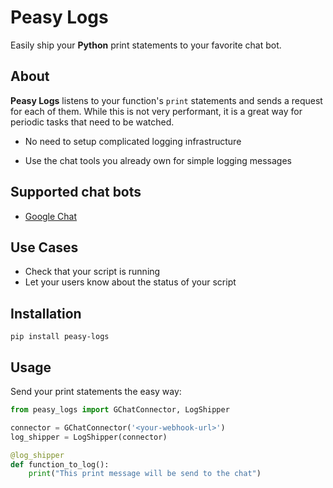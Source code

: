 # Peasy Logs
Easily ship your **Python** print statements to your favorite chat bot.

## About
**Peasy Logs** listens to your function's `print` statements and sends a request for each of them.
While this is not very performant, it is a great way for periodic tasks that need to be watched.

- No need to setup complicated logging infrastructure

- Use the chat tools you already own for simple logging messages

## Supported chat bots
- [Google Chat](https://developers.google.com/chat/how-tos/webhooks)

## Use Cases
- Check that your script is running
- Let your users know about the status of your script

## Installation
```
pip install peasy-logs
```

## Usage
Send your print statements the easy way:
```python
from peasy_logs import GChatConnector, LogShipper

connector = GChatConnector('<your-webhook-url>')
log_shipper = LogShipper(connector)

@log_shipper
def function_to_log():
    print("This print message will be send to the chat")
```
